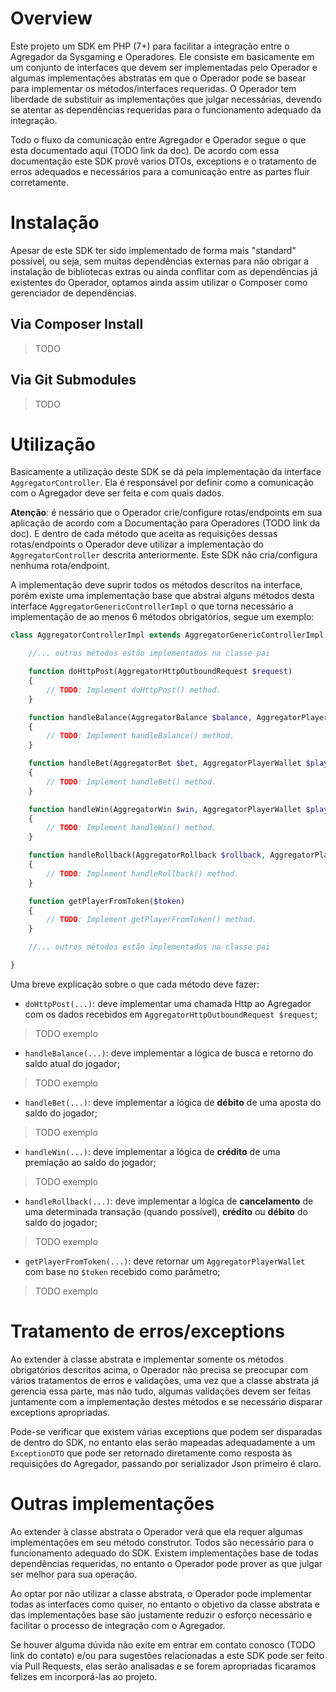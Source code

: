 # Overview 

Este projeto um SDK em PHP (7+) para facilitar a integração entre o Agregador da Sysgaming e Operadores. Ele consiste em basicamente em um conjunto de interfaces que devem ser implementadas pelo Operador e algumas implementações abstratas em que o Operador pode se basear para implementar os métodos/interfaces requeridas. O Operador tem liberdade de substituir as implementações que julgar necessárias, devendo se atentar as dependências requeridas para o funcionamento adequado da integração. 

Todo o fluxo da comunicação entre Agregador e Operador segue o que esta documentado aqui (TODO link da doc). De acordo com essa documentação este SDK provê varios DTOs, exceptions e o tratamento de erros adequados e necessários para a comunicação entre as partes fluir corretamente.


# Instalação

Apesar de este SDK ter sido implementado de forma mais "standard" possível, ou seja, sem muitas dependências externas para não obrigar a instalação de bibliotecas extras ou ainda conflitar com as dependências já existentes do Operador, optamos ainda assim utilizar o Composer como gerenciador de dependências. 

## Via Composer Install

> TODO

## Via Git Submodules

> TODO


# Utilização

Basicamente a utilização deste SDK se dá pela implementação da interface `AggregatorController`. Ela é responsável por definir como a comunicação com o Agregador deve ser feita e com quais dados. 

**Atenção**: é nessário que o Operador crie/configure rotas/endpoints em sua aplicação de acordo com a Documentação para Operadores (TODO link da doc). E dentro de cada método que aceita as requisições dessas rotas/endpoints o Operador deve utilizar a implementação do `AggregatorController` descrita anteriormente. Este SDK não cria/configura nenhuma rota/endpoint.

A implementação deve suprir todos os métodos descritos na interface, porém existe uma implementação base que abstrai alguns métodos desta interface `AggregatorGenericControllerImpl` o que torna necessário a implementação de ao menos 6 métodos obrigatórios, segue um exemplo:

``` PHP
class AggregatorControllerImpl extends AggregatorGenericControllerImpl {

	//... outros métodos estão implementados na classe pai

    function doHttpPost(AggregatorHttpOutboundRequest $request)
    {
        // TODO: Implement doHttpPost() method.
    }

    function handleBalance(AggregatorBalance $balance, AggregatorPlayerWallet $player)
    {
        // TODO: Implement handleBalance() method.
    }

    function handleBet(AggregatorBet $bet, AggregatorPlayerWallet $player)
    {
        // TODO: Implement handleBet() method.
    }

    function handleWin(AggregatorWin $win, AggregatorPlayerWallet $player)
    {
        // TODO: Implement handleWin() method.
    }

    function handleRollback(AggregatorRollback $rollback, AggregatorPlayerWallet $player)
    {
        // TODO: Implement handleRollback() method.
    }

    function getPlayerFromToken($token)
    {
        // TODO: Implement getPlayerFromToken() method.
    }

	//... outros métodos estão implementados na classe pai

}
```

Uma breve explicação sobre o que cada método deve fazer:

- `doHttpPost(...)`: deve implementar uma chamada Http ao Agregador com os dados recebidos em `AggregatorHttpOutboundRequest $request`;

> TODO exemplo

- `handleBalance(...)`: deve implementar a lógica de busca e retorno do saldo atual do jogador;

> TODO exemplo

- `handleBet(...)`: deve implementar a lógica de **débito** de uma aposta do saldo do jogador;

> TODO exemplo

- `handleWin(...)`: deve implementar a lógica de **crédito** de uma premiação ao saldo do jogador;

> TODO exemplo

- `handleRollback(...)`: deve implementar a lógica de **cancelamento** de uma determinada transação (quando possível), **crédito** ou **débito** do saldo do jogador;

> TODO exemplo

- `getPlayerFromToken(...)`: deve retornar um `AggregatorPlayerWallet` com base no `$token` recebido como parâmetro;

> TODO exemplo


# Tratamento de erros/exceptions

Ao extender à classe abstrata e implementar somente os métodos obrigatórios descritos acima, o Operador não precisa se preocupar com vários tratamentos de erros e validações, uma vez que a classe abstrata já gerencia essa parte, mas não tudo, algumas validações devem ser feitas juntamente com a implementação destes métodos e se necessário disparar exceptions apropriadas.

Pode-se verificar que existem várias exceptions que podem ser disparadas de dentro do SDK, no entanto elas serão mapeadas adequadamente a um `ExceptionDTO` que pode ser retornado diretamente como resposta às requisições do Agregador, passando por serializador Json primeiro é claro.

# Outras implementações

Ao extender à classe abstrata o Operador verá que ela requer algumas implementações em seu método construtor. Todos são necessário para o funcionamento adequado do SDK. Existem implementações base de todas dependências requeridas, no entanto o Operador pode prover as que julgar ser melhor para sua operação.

Ao optar por não utilizar a classe abstrata, o Operador pode implementar todas as interfaces como quiser, no entanto o objetivo da classe abstrata e das implementações base são justamente reduzir o esforço necessário e facilitar o processo de integração com o Agregador.

Se houver alguma dúvida não exite em entrar em contato conosco (TODO link do contato) e/ou para sugestôes relacionadas a este SDK pode ser feito via Pull Requests, elas serão analisadas e se forem apropriadas ficaramos felizes em incorporá-las ao projeto. 


